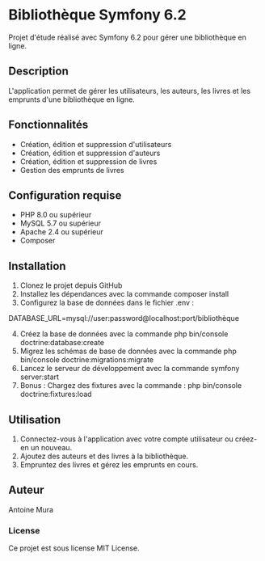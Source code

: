 # Bibliothèque Symfony 6.2
Projet d'étude réalisé avec Symfony 6.2 pour gérer une bibliothèque en ligne.

## Description
L'application permet de gérer les utilisateurs, les auteurs, les livres et les emprunts d'une bibliothèque en ligne.

## Fonctionnalités
- Création, édition et suppression d'utilisateurs
- Création, édition et suppression d'auteurs
- Création, édition et suppression de livres
- Gestion des emprunts de livres
## Configuration requise
- PHP 8.0 ou supérieur
- MySQL 5.7 ou supérieur
- Apache 2.4 ou supérieur
- Composer
## Installation
1. Clonez le projet depuis GitHub
2. Installez les dépendances avec la commande composer install
3. Configurez la base de données dans le fichier .env :

DATABASE_URL=mysql://user:password@localhost:port/bibliothèque

4. Créez la base de données avec la commande php bin/console doctrine:database:create
5. Migrez les schémas de base de données avec la commande php bin/console doctrine:migrations:migrate
6. Lancez le serveur de développement avec la commande symfony server:start
7. Bonus : Chargez des fixtures avec la commande : php bin/console doctrine:fixtures:load

## Utilisation
1. Connectez-vous à l'application avec votre compte utilisateur ou créez-en un nouveau.
2. Ajoutez des auteurs et des livres à la bibliothèque.
3. Empruntez des livres et gérez les emprunts en cours.
## Auteur
Antoine Mura

### License
Ce projet est sous license MIT License.
